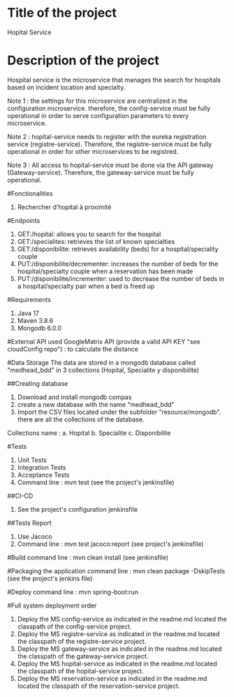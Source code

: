 # Title of the project #
Hopital Service

# Description of the project
Hospital service is the microservice that manages the search for hospitals based on incident location and specialty.

Note 1 : the settings for this microservice are centralized in the configuration microservice. therefore, the config-service must be fully operational in order to serve configuration parameters to every microservice.

Note 2 : hopital-service needs to register with the eureka registration service (registre-service). Therefore, the registre-service must be fully operational in order for other microservices to be registred.

Note 3 : All access to hopital-service must be done via the API gateway (Gateway-service). Therefore, the gateway-service must be fully operational.

#Fonctionalities
1. Rechercher d'hopital à proximité

#Endpoints
1. GET:/hopital: allows you to search for the hospital
2. GET:/specialites: retrieves the list of known specialties
3. GET:/disponibilite: retrieves availability (beds) for a hospital/speciality couple
4. PUT:/disponibilite/decrementer: increases the number of beds for the hospital/specialty couple when a reservation has been made
5. PUT:/disponibilite/incrementer: used to decrease the number of beds in a hospital/specialty pair when a bed is freed up

#Requirements
1. Java 17
2. Maven 3.8.6
3. Mongodb 6.0.0

#External API used
GoogleMatrix API (provide a valid API KEY "see cloudConfig repo")  : to calculate the distance


#Data Storage
The data are stored in a mongodb database called "medhead_bdd" in 3 collections (Hopital, Specialite y disponibilite)

##Creating database
1. Download and install mongodb compas
2. create a new database with the name "medhead_bdd"
3. Import the CSV files located under the subfolder "resource/mongodb". there are all the collections of the database.

Collections name : 
a. Hopital
b. Specialite
c. Disponibilite

#Tests
1. Unit Tests
2. Integration Tests
4. Acceptance Tests
3. Command line : mvn test (see the project's jenkinsfile)

##CI-CD
1. See the project's configuration jenkinsfile

##Tests Report
1. Use Jacoco
2. Command line : mvn test jacoco:report (see project's jenkinsfile)

#Build
command line : mvn clean install (see jenkinsfile)

#Packaging the application
command line : mvn clean package -DskipTests (see the project's jenkins file)

#Deploy
command line : mvn spring-boot:run

#Full system deployment order

1. Deploy the MS config-service as indicated in the readme.md located the classpath of the config-service project.
2. Deploy the MS registre-service as indicated in the readme.md located the classpath of the registre-service project.
3. Deploy the MS gateway-service as indicated in the readme.md located the classpath of the gateway-service project.
4. Deploy the MS hopital-service as indicated in the readme.md located the classpath of the hopital-service project.
5. Deploy the MS reservation-service as indicated in the readme.md located the classpath of the reservation-service project.

